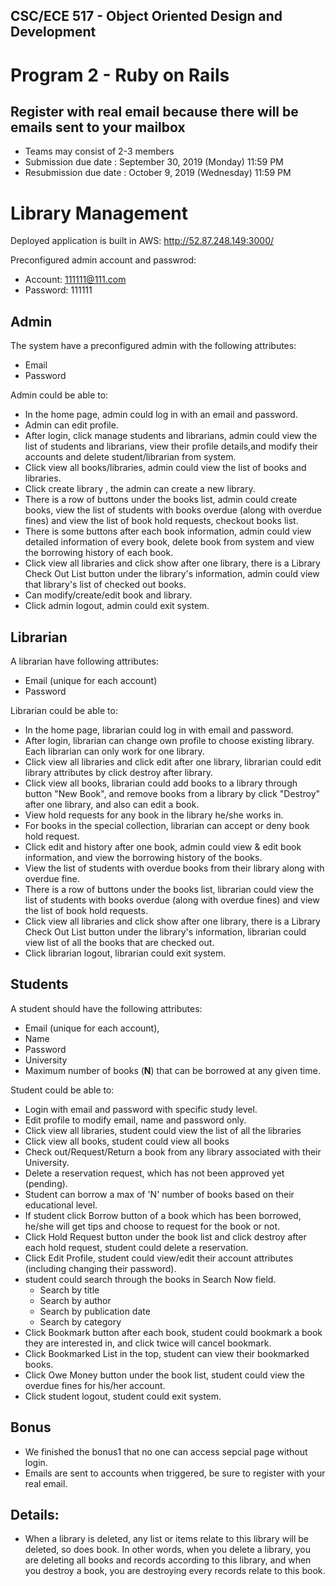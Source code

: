 ## CSC/ECE 517 - Object Oriented Design and Development
# Program 2 - Ruby on Rails

## Register with real email because there will be emails sent to your mailbox

* Teams may consist of 2-3 members
* Submission due date : September 30, 2019 (Monday) 11:59 PM
* Resubmission due date : October 9, 2019 (Wednesday) 11:59 PM

# Library Management 

Deployed application is built in AWS:
http://52.87.248.149:3000/

Preconfigured admin account and passwrod:
* Account: 111111@111.com
* Password: 111111

## Admin
The system have a preconfigured admin with the following attributes: 
* Email
* Password

Admin could be able to:
* In the home page, admin could log in with an email and password.
* Admin can edit profile.
* After login, click manage students and librarians, admin could view the list of students and librarians, view their profile details,and modify their accounts and delete student/librarian from system.
* Click view all books/libraries, admin could view the list of books and libraries.
* Click create library , the admin can create a new library.
* There is a row of buttons under the books list, admin could create books, view the list of students with books overdue (along with overdue fines) and view the list of book hold requests, checkout books list.
* There is some buttons after each book information, admin could view detailed information of every book, delete book from system and view the borrowing history of each book.
* Click view all libraries and click show after one library, there is a Library Check Out List button under the library's information, admin could view that library's list of checked out books.
* Can modify/create/edit book and library.
* Click admin logout, admin could exit system.     

## Librarian

A librarian have following attributes: 
* Email (unique for each account)
* Password

Librarian could be able to:
* In the home page, librarian could log in with email and password.
* After login, librarian can change own profile to choose existing library. Each librarian can only work for one library.
* Click view all libraries and click edit after one library, librarian could edit library attributes by click destroy after library.
* Click view all books, librarian could add books to a library through button "New Book", and remove books from a library by click "Destroy" after one library, and also can edit a book.
* View hold requests for any book in the library he/she works in.
* For books in the special collection, librarian can accept or deny book hold request.
* Click edit and history after one book, admin could view & edit book information, and view the borrowing history of the books.
* View the list of students with overdue books from their library along with overdue fine.
* There is a row of buttons under the books list, librarian could view the list of students with books overdue (along with overdue fines) and view the list of book hold requests.
* Click view all libraries and click show after one library, there is a Library Check Out List button under the library's information, librarian could view list of all the books that are checked out.
* Click librarian logout, librarian could exit system.   

## Students

A student should have the following attributes: 
* Email (unique for each account), 
* Name 
* Password
* University
* Maximum number of books (**N**) that can be borrowed at any given time.

Student could be able to:
* Login with email and password with specific study level.
* Edit profile to modify email, name and password only.
* Click view all libraries, student could view the list of all the libraries
* Click view all books, student could view all books
* Check out/Request/Return a book from any library associated with their University.
* Delete a reservation request, which has not been approved yet (pending).
* Student can borrow a max of 'N' number of books based on their educational level.
* If student click Borrow button of a book which has been borrowed, he/she will get tips and choose to request for the book or not.
* Click Hold Request button under the book list and click destroy after each hold request, student could delete a reservation.
* Click Edit Profile, student could view/edit their account attributes (including changing their password).
* student could search through the books in Search Now field.
  * Search by title
  * Search by author
  * Search by publication date
  * Search by category
* Click Bookmark button after each book, student could bookmark a book they are interested in, and click twice will cancel bookmark.
* Click Bookmarked List in the top, student can view their bookmarked books.
* Click Owe Money button under the book list, student could view the overdue fines for his/her account. 
* Click student logout, student could exit system.   

## Bonus
* We finished the bonus1 that no one can access sepcial page without login.
* Emails are sent to accounts when triggered, be sure to register with your real email.


## Details:
* When a library is deleted, any list or items relate to this library will be deleted, so does book. In other words, when you delete a library, you are deleting all books and records according to this library, and when you destroy a book, you are destroying every records relate to this book.


